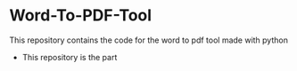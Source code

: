 # Word-To-PDF-Tool
This repository contains the code for the word to pdf tool made with python
- This repository is the part
